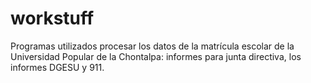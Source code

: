 # workstuff
Programas utilizados procesar los datos de la matrícula escolar de la Universidad Popular de la Chontalpa: informes para junta directiva, los informes DGESU y 911.
